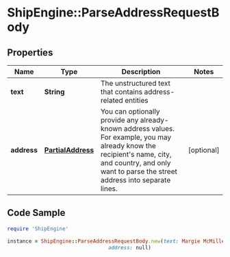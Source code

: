 # ShipEngine::ParseAddressRequestBody

## Properties

Name | Type | Description | Notes
------------ | ------------- | ------------- | -------------
**text** | **String** | The unstructured text that contains address-related entities | 
**address** | [**PartialAddress**](PartialAddress.md) | You can optionally provide any already-known address values. For example, you may already know the recipient&#39;s name, city, and country, and only want to parse the street address into separate lines.  | [optional] 

## Code Sample

```ruby
require 'ShipEngine'

instance = ShipEngine::ParseAddressRequestBody.new(text: Margie McMiller at 3800 North Lamar suite 200 in austin, tx.  The zip code there is 78652.,
                                 address: null)
```


